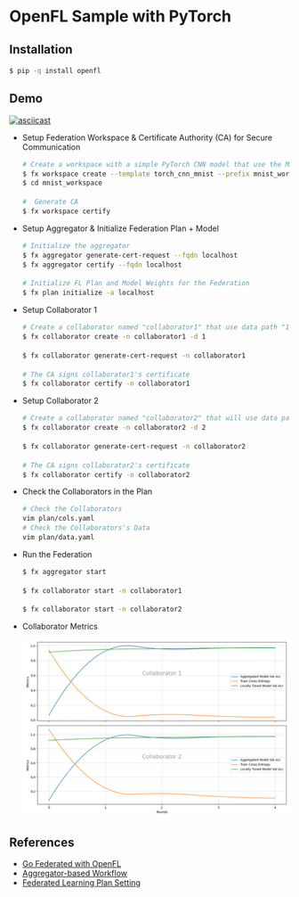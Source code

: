 # OpenFL Sample with PyTorch

## Installation

```bash
$ pip -q install openfl
```

## Demo

  [![asciicast](https://asciinema.org/a/669761.svg)](https://asciinema.org/a/669761)

- Setup Federation Workspace & Certificate Authority (CA) for Secure Communication

  ```bash
  # Create a workspace with a simple PyTorch CNN model that use the MNIST dataset
  $ fx workspace create --template torch_cnn_mnist --prefix mnist_workspace
  $ cd mnist_workspace

  #  Generate CA
  $ fx workspace certify
  ```

- Setup Aggregator & Initialize Federation Plan + Model

  ```bash
  # Initialize the aggregator
  $ fx aggregator generate-cert-request --fqdn localhost
  $ fx aggregator certify --fqdn localhost

  # Initialize FL Plan and Model Weights for the Federation
  $ fx plan initialize -a localhost
  ```

- Setup Collaborator 1

  ```bash
  # Create a collaborator named "collaborator1" that use data path "1"
  $ fx collaborator create -n collaborator1 -d 1

  $ fx collaborator generate-cert-request -n collaborator1

  # The CA signs collaborator1's certificate
  $ fx collaborator certify -n collaborator1
  ```

- Setup Collaborator 2

  ```bash
  # Create a collaborator named "collaborator2" that will use data path "2"
  $ fx collaborator create -n collaborator2 -d 2

  $ fx collaborator generate-cert-request -n collaborator2

  # The CA signs collaborator2's certificate
  $ fx collaborator certify -n collaborator2
  ```

- Check the Collaborators in the Plan

  ```bash
  # Check the Collaborators
  vim plan/cols.yaml
  # Check the Collaborators's Data
  vim plan/data.yaml
  ```

- Run the Federation
  
  ```bash
  $ fx aggregator start

  $ fx collaborator start -n collaborator1

  $ fx collaborator start -n collaborator2
  ```
- Collaborator Metrics

  ![Accuracy](./metrics-5round.png)


## References

- [Go Federated with OpenFL](https://towardsdatascience.com/go-federated-with-openfl-8bc145a5ead1)
- [Aggregator-based Workflow](https://openfl.readthedocs.io/en/latest/about/features_index/taskrunner.html)
- [Federated Learning Plan Setting](https://openfl.readthedocs.io/en/latest/about/features_index/taskrunner.html#federated-learning-plan-fl-plan-settings)